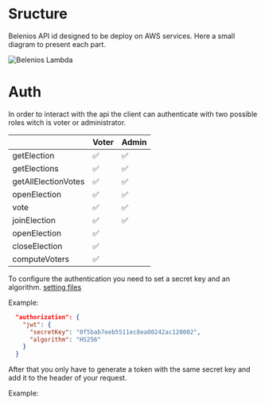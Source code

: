 # Sructure

Belenios API id designed to be deploy on AWS services. Here a small diagram to present each part. 

![Belenios Lambda](https://user-images.githubusercontent.com/26386976/173422180-7c79aa7f-1205-4d76-beaf-3a9c6aa299e2.png)


# Auth

In order to interact with the api the client can authenticate with two possible roles witch is voter or administrator.

|                     | Voter | Admin |
|---------------------|-------|-------|
| getElection         |  ✅  |  ✅   |
| getElections        |  ✅  |  ✅   |
| getAllElectionVotes |  ✅  |  ✅   |
| openElection        |  ✅  |  ✅   |
| vote                |  ✅  |  ✅   |
| joinElection        |  ✅  |  ✅   |
| openElection        |  ✅  |       |
| closeElection       |  ✅  |       |
| computeVoters       |  ✅  |       |

To configure the authentication you need to set a secret key and an algorithm. [setting files](https://github.com/novom/belenios-api/tree/main/src/settings)

Example:
```json
  "authorization": {
    "jwt": {
      "secretKey": "0f5bab7eeb5511ec8ea00242ac120002",
      "algorithm": "HS256"
    }
  }
```

After that you only have to generate a token with the same secret key and add it to the header of your request.

Example: 
